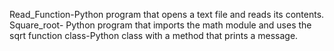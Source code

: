 Read_Function-Python program that opens a text file and reads its contents.
Square_root- Python program that imports the math module and uses the sqrt function
class-Python class with a method that prints a message.
